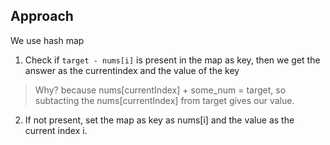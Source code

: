 ## Approach

We use hash map

1. Check if `target - nums[i]` is present in the map as key, then we get the answer as the currentindex and the value of the key

> Why? because nums[currentIndex] + some_num = target, so subtacting the nums[currentIndex] from target gives our value.

2. If not present, set the map as key as nums[i] and the value as the current index i.
